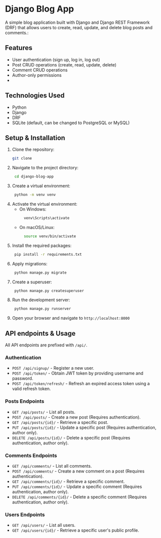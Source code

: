 # Django Blog App
A simple blog application built with Django and Django REST Framework (DRF) that allows users to create, read, update, and delete blog posts and comments.:

## Features
- User authentication (sign up, log in, log out)
- Post CRUD operations (create, read, update, delete)
- Comment CRUD operations
- Author-only permissions
- 

## Technologies Used
- Python
- Django
- DRF  
- SQLite (default, can be changed to PostgreSQL or MySQL)

## Setup & Installation
1. Clone the repository:
   ```bash
   git clone
    ```
2. Navigate to the project directory:
   ```bash
    cd django-blog-app
    ```
3. Create a virtual environment:
   ```bash
    python -m venv venv
    ```
4. Activate the virtual environment:
    - On Windows:
      ```bash
        venv\Scripts\activate
        ```
    - On macOS/Linux:
      ```bash
        source venv/bin/activate
        ```
5. Install the required packages:
   ```bash
    pip install -r requirements.txt
    ```
6. Apply migrations:
    ```bash
     python manage.py migrate
     ```
7. Create a superuser:
    ```bash
     python manage.py createsuperuser
    ```
8. Run the development server:
    ```bash
     python manage.py runserver
    ```
9. Open your browser and navigate to `http://localhost:8000`

## API endpoints & Usage

All API endpoints are prefixed with `/api/`.


### Authentication
- `POST /api/signup/` - Register a new user.
- `POST /api/token/` - Obtain JWT token by providing username and password.
- `POST /api/token/refresh/` - Refresh an expired access token using a valid refresh token.

### Posts Endpoints
- `GET /api/posts/` - List all posts.
- `POST /api/posts/` - Create a new post (Requires authentication).
- `GET /api/posts/{id}/` - Retrieve a specific post.
- `PUT /api/posts/{id}/` - Update a specific post (Requires authentication, author only).
- `DELETE /api/posts/{id}/` - Delete a specific post (Requires authentication, author only).

### Comments Endpoints
- `GET /api/comments/` - List all comments.
- `POST /api/comments/` - Create a new comment on a post (Requires authentication).
- `GET /api/comments/{id}/` - Retrieve a specific comment.
- `PUT /api/comments/{id}/` - Update a specific comment (Requires authentication, author only).
- `DELETE /api/comments/{id}/` - Delete a specific comment (Requires authentication, author only).

### Users Endpoints
- `GET /api/users/` - List all users.
- `GET /api/users/{id}/` - Retrieve a specific user's public profile.

